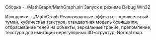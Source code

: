 
Сборка - ./MathGraph/MathGraph.sln
Запуск в режиме Debug Win32

Исходники - ./MathGraph
Реализованные эффекты - попиксельный туман, кубическая текстура, стандартная модель освящения, 
отбрасывание теней на объекты, зеркальные грание, преломление, текстура для имитации нерегулярных 3D-структур, Normal map.